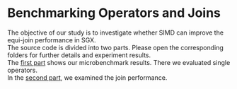 # Benchmarking Operators and Joins
 
The objective of our study is to investigate whether SIMD can improve the equi-join performance in SGX.\
The source code is divided into two parts. Please open the corresponding folders for further details and experiment results. \
The [first part](/simd_microbenchmarks/README.md) shows our microbenchmark results. There we evaluated single operators. \
In the [second part](/simd_join_benchmarks/README.md), we examined the join performance.
